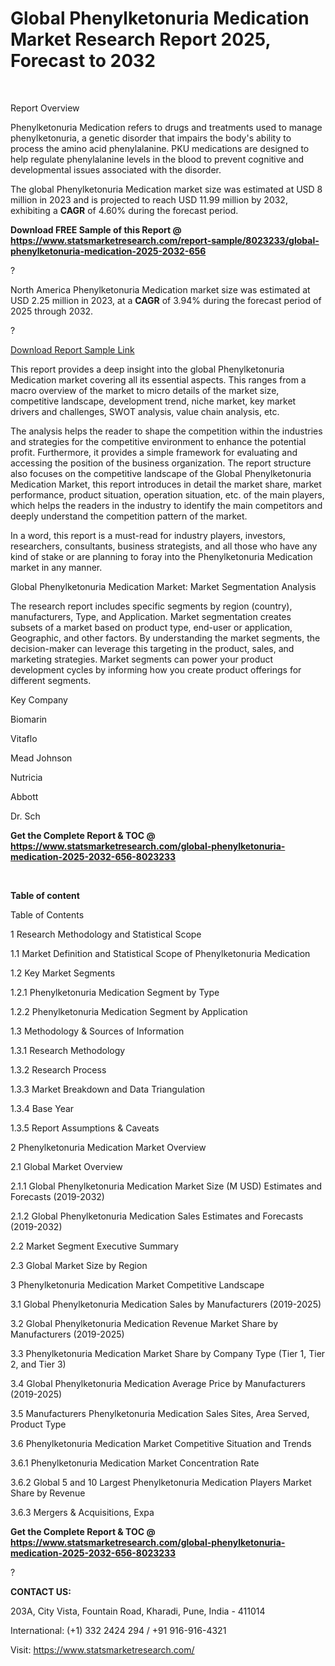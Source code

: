 <h1>Global Phenylketonuria Medication Market Research Report 2025, Forecast to 2032</h1><br/><p>Report Overview</p>
 
 
 
 <p>Phenylketonuria Medication refers to drugs and treatments used to manage phenylketonuria, a genetic disorder that impairs the body&#39;s ability to process the amino acid phenylalanine. PKU medications are designed to help regulate phenylalanine levels in the blood to prevent cognitive and developmental issues associated with the disorder.</p>
 
 
 
 <p>The global Phenylketonuria Medication market size was estimated at USD 8 million in 2023 and is projected to reach USD 11.99 million by 2032, exhibiting a <strong>CAGR</strong> of 4.60% during the forecast period.</p>
 
 
 
 <div><b>Download FREE Sample of this Report @ <a href="https://www.statsmarketresearch.com/download-free-sample/8023233/global-phenylketonuria-medication-2025-2032-656">https://www.statsmarketresearch.com/report-sample/8023233/global-phenylketonuria-medication-2025-2032-656</a></b></div>
 
 
 
 <p>? </p>
 
 
 
 <p>North America Phenylketonuria Medication market size was estimated at USD 2.25 million in 2023, at a <strong>CAGR</strong> of 3.94% during the forecast period of 2025 through 2032.</p>
 
 
 
 <p>? </p>
 
 
 
 <p><a href="https://www.statsmarketresearch.com/download-free-sample/8023233/global-phenylketonuria-medication-2025-2032-656">Download Report Sample Link</a></p>
 
 
 
 <p>This report provides a deep insight into the global Phenylketonuria Medication market covering all its essential aspects. This ranges from a macro overview of the market to micro details of the market size, competitive landscape, development trend, niche market, key market drivers and challenges, SWOT analysis, value chain analysis, etc.</p>
 
 
 
 <p>The analysis helps the reader to shape the competition within the industries and strategies for the competitive environment to enhance the potential profit. Furthermore, it provides a simple framework for evaluating and accessing the position of the business organization. The report structure also focuses on the competitive landscape of the Global Phenylketonuria Medication Market, this report introduces in detail the market share, market performance, product situation, operation situation, etc. of the main players, which helps the readers in the industry to identify the main competitors and deeply understand the competition pattern of the market.</p>
 
 
 
 <p>In a word, this report is a must-read for industry players, investors, researchers, consultants, business strategists, and all those who have any kind of stake or are planning to foray into the Phenylketonuria Medication market in any manner.</p>
 
 
 
 <p>Global Phenylketonuria Medication Market: Market Segmentation Analysis</p>
 
 
 
 <p>The research report includes specific segments by region (country), manufacturers, Type, and Application. Market segmentation creates subsets of a market based on product type, end-user or application, Geographic, and other factors. By understanding the market segments, the decision-maker can leverage this targeting in the product, sales, and marketing strategies. Market segments can power your product development cycles by informing how you create product offerings for different segments.</p>
 
 
 
 <p>Key Company</p>
 
 
 
 <p>Biomarin</p>
 
 
 
 <p>Vitaflo</p>
 
 
 
 <p>Mead Johnson</p>
 
 
 
 <p>Nutricia</p>
 
 
 
 <p>Abbott</p>
 
 
 
 <p>Dr. Sch</p>
 
 
 
 <div><b>Get the Complete Report & TOC @ <a href="https://www.statsmarketresearch.com/global-phenylketonuria-medication-2025-2032-656-8023233">https://www.statsmarketresearch.com/global-phenylketonuria-medication-2025-2032-656-8023233</a></b></div>
 
 
 
 <p><br />
 
 <b>Table of content</b></p>
 
 
 
 <p>Table of Contents<br />
 
 1 Research Methodology and Statistical Scope<br />
 
 1.1 Market Definition and Statistical Scope of Phenylketonuria Medication<br />
 
 1.2 Key Market Segments<br />
 
 1.2.1 Phenylketonuria Medication Segment by Type<br />
 
 1.2.2 Phenylketonuria Medication Segment by Application<br />
 
 1.3 Methodology & Sources of Information<br />
 
 1.3.1 Research Methodology<br />
 
 1.3.2 Research Process<br />
 
 1.3.3 Market Breakdown and Data Triangulation<br />
 
 1.3.4 Base Year<br />
 
 1.3.5 Report Assumptions & Caveats<br />
 
 2 Phenylketonuria Medication Market Overview<br />
 
 2.1 Global Market Overview<br />
 
 2.1.1 Global Phenylketonuria Medication Market Size (M USD) Estimates and Forecasts (2019-2032)<br />
 
 2.1.2 Global Phenylketonuria Medication Sales Estimates and Forecasts (2019-2032)<br />
 
 2.2 Market Segment Executive Summary<br />
 
 2.3 Global Market Size by Region<br />
 
 3 Phenylketonuria Medication Market Competitive Landscape<br />
 
 3.1 Global Phenylketonuria Medication Sales by Manufacturers (2019-2025)<br />
 
 3.2 Global Phenylketonuria Medication Revenue Market Share by Manufacturers (2019-2025)<br />
 
 3.3 Phenylketonuria Medication Market Share by Company Type (Tier 1, Tier 2, and Tier 3)<br />
 
 3.4 Global Phenylketonuria Medication Average Price by Manufacturers (2019-2025)<br />
 
 3.5 Manufacturers Phenylketonuria Medication Sales Sites, Area Served, Product Type<br />
 
 3.6 Phenylketonuria Medication Market Competitive Situation and Trends<br />
 
 3.6.1 Phenylketonuria Medication Market Concentration Rate<br />
 
 3.6.2 Global 5 and 10 Largest Phenylketonuria Medication Players Market Share by Revenue<br />
 
 3.6.3 Mergers & Acquisitions, Expa</p>
 
 
 
 <div><b>Get the Complete Report & TOC @ <a href="https://www.statsmarketresearch.com/global-phenylketonuria-medication-2025-2032-656-8023233">https://www.statsmarketresearch.com/global-phenylketonuria-medication-2025-2032-656-8023233</a></b></div>
 
 
 
 <p>? </p>
 
 
 
 <p><b>CONTACT US:</b><br />
 
 203A, City Vista, Fountain Road, Kharadi, Pune, India - 411014<br />
 
 International: (+1) 332 2424 294 / +91 916-916-4321<br />
 
 Visit: <a href="https://www.statsmarketresearch.com/">https://www.statsmarketresearch.com/</a></p>